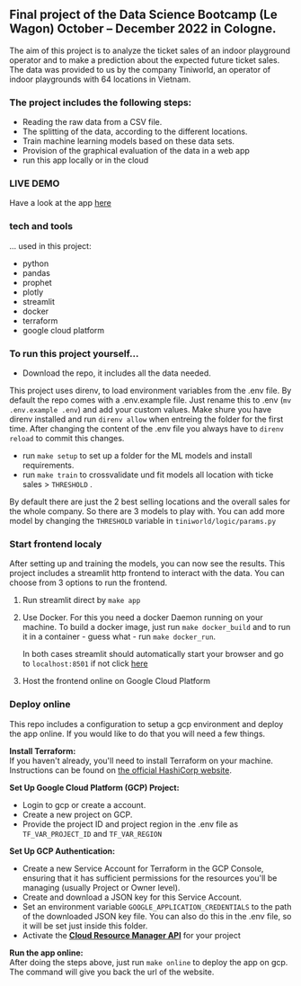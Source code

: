 ## Final project of the Data Science Bootcamp (Le Wagon) October – December 2022 in Cologne.

The aim of this project is to analyze the ticket sales of an indoor playground operator and to make a prediction about the expected future ticket sales. The data was provided to us by the company Tiniworld, an operator of indoor playgrounds with 64 locations in Vietnam.

### The project includes the following steps:
-	Reading the raw data from a CSV file.
-	The splitting of the data, according to the different locations.
-	Train machine learning models based on these data sets.
-	Provision of the graphical evaluation of the data in a web app
- run this app locally or in the cloud

### LIVE DEMO
Have a look at the app [here](https://tiniworld-yknatb6hna-ey.a.run.app/)

### tech and tools
... used in this project:
- python
- pandas
- prophet
- plotly
- streamlit
- docker
- terraform
- google cloud platform

### To run this project yourself...
- Download the repo, it includes all the data needed.

This project uses direnv, to load environment variables from the .env file. By default the repo comes with a .env.example file. Just rename this to .env (`mv .env.example .env`) and add your custom values. Make shure you have direnv installed and run `direnv allow` when entreing the folder for the first time. After changing the content of the .env file you always have to `direnv reload` to commit this changes.

- run `make setup` to set up a folder for the ML models and install requirements.
- run `make train` to crossvalidate und fit models all location with ticke sales > `THRESHOLD` .


By default there are just the 2 best selling locations and the overall sales for the whole company. So there are 3 models to play with.
You can add more model by changing the `THRESHOLD` variable in `tiniworld/logic/params.py`

### Start frontend localy
After setting up and training the models, you can now see the results.
This project includes a streamlit http frontend to interact with the data.
You can choose from 3 options to run the frontend.

1.  Run streamlit direct by `make app`
2.  Use Docker. For this you need a docker Daemon running on your machine. To build a docker image, just run `make docker_build` and to run it in a container - guess what - run `make docker_run`.

    In both cases streamlit should automatically start your browser and go to `localhost:8501` if not click [here](http://localhost:8501)

3. Host the frontend online on Google Cloud Platform

### Deploy online
This repo includes a configuration to setup a gcp environment and deploy the app online. If you would like to do that you will need a few things.

**Install Terraform:**</br> If you haven't already, you'll need to install Terraform on your machine. Instructions can be found on [the official HashiCorp website](https://developer.hashicorp.com/terraform/tutorials/aws-get-started/install-cli).

**Set Up Google Cloud Platform (GCP) Project:** </br>
- Login to gcp or create a account.
- Create a new project on GCP.
- Provide the project ID and project region in the .env file as `TF_VAR_PROJECT_ID` and `TF_VAR_REGION`


**Set Up GCP Authentication:**
- Create a new Service Account for Terraform in the GCP Console, ensuring that it has sufficient permissions for the resources you'll be managing (usually Project or Owner level).
- Create and download a JSON key for this Service Account.
- Set an environment variable `GOOGLE_APPLICATION_CREDENTIALS` to the path of the downloaded JSON key file. You can also do this in the .env file, so it will be set just inside this folder.
- Activate the [**Cloud Resource Manager API**](https://console.cloud.google.com/apis/library/cloudresourcemanager.googleapis.com) for your project

**Run the app online:**</br>
After doing the steps above, just run `make online` to deploy the app on gcp.
The command will give you back the url of the website.
